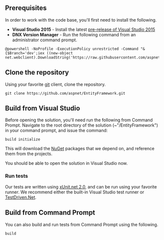 ## Prerequisites
In order to work with the code base, you'll first need to install the following.

* **Visual Studio 2015** - Install the latest [pre-release of Visual Studio 2015](https://www.visualstudio.com/downloads/visual-studio-2015-ctp-vs)
* **DNX Version Manager** - Run the following command from an administrator command prompt.
```Batchfile
@powershell -NoProfile -ExecutionPolicy unrestricted -Command "&{$Branch='dev';iex ((new-object net.webclient).DownloadString('https://raw.githubusercontent.com/aspnet/Home/dev/dnvminstall.ps1'))}"
```

## Clone the repository
Using your favorite [git](http://git-scm.com/) client, clone the repository.

``` Batchfile
git clone https://github.com/aspnet/EntityFramework.git
```

## Build from Visual Studio
Before opening the solution, you'll need run the following from Command Prompt.
Navigate to the root directory of the solution (~"/EntityFramework") in your command prompt, and issue the command:

``` Batchfile
build initialize
```

This will download the [NuGet](http://www.nuget.org/) packages that we depend on, and reference them from the projects.

You should be able to open the solution in Visual Studio now.

### Run tests

Our tests are written using [xUnit.net 2.0](https://github.com/xunit/xunit), and can be run using your favorite runner. We recommend either the built-in Visual Studio test runner or [TestDriven.Net](http://www.testdriven.net/).

## Build from Command Prompt
You can also build and run tests from Command Prompt using the following.
``` Batchfile
build
```